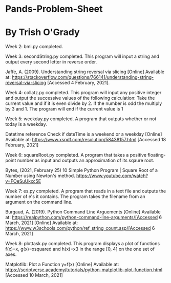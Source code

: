 # Pands-Problem-Sheet
# By Trish O'Grady

Week 2: bmi.py completed.

Week 3: secondString.py completed. This program will input a string and output every second letter in reverse order. 

Jaffe, A. (2009). Understanding string reversal via slicing [Online] Available at: https://stackoverflow.com/questions/766141/understanding-string-reversal-via-slicing [Accessed 4 February, 2021].

Week 4: collatz.py completed. This program will input any positive integer and output the successive values of the following calculation: Take the current value and if it is even divide by 2. If the number is odd the multiply by 3 and 1. The program will end if the current value is 1

Week 5: weekday.py completed. A program that outputs whether or not today is a weekday.   

Datetime reference  Check if dateTime is a weekend or a weekday [Online] Available at: https://www.xspdf.com/resolution/58438157.html [Accessed 18 February, 2021]

Week 6: squareRoot.py completed. A program that takes a positive floating-point number as input and outputs an approximation of its sqaure root.

Bytes, (2021, February 25) 10 Simple Python Program | Square Root of a Number using Newton's method. https://www.youtube.com/watch?v=FOeSuUkxc5E 

Week 7: es.py completed. A program that reads in a text file and outputs the number of e's it contains. The program takes the filename from an argument on the command line.

Burgaud, A. (2019). Python Command Line Arguements [Online] Available at: https://realpython.com/python-command-line-arguments/[Accessed 6 March, 2021]
[Online] Available at: https://www.w3schools.com/python/ref_string_count.asp/[Accessed 6 March, 2021]

Week 8: plottask.py completed. This program displays a plot of functions f(x)=x, g(x)=xsquared and h(x)=x3 in the range [0, 4] on the one set of axes. 

Matplotlib: Plot a Function y=f(x) [Online] Available at: https://scriptverse.academy/tutorials/python-matplotlib-plot-function.html [Accessed 10 March, 2021]